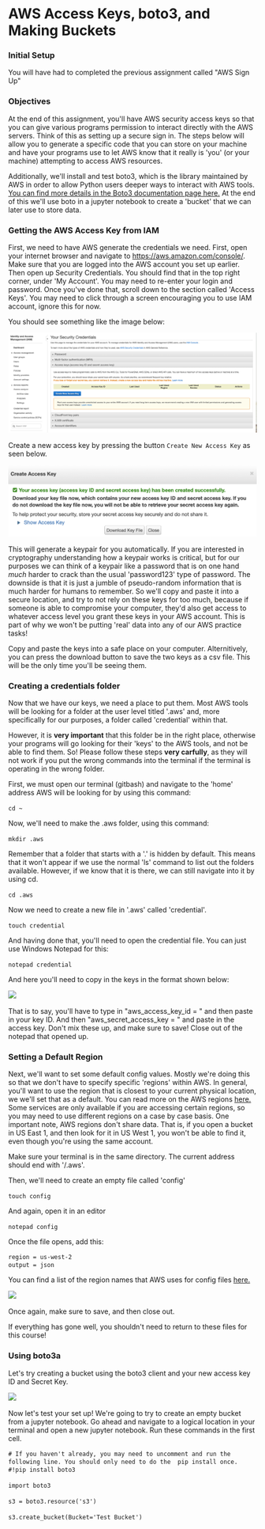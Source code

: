 # AWS Access Keys, boto3, and Making Buckets


### Initial Setup

You will have had to completed the previous assignment called "AWS Sign Up"

### Objectives

At the end of this assignment, you'll have AWS security access keys so that you can give various programs permission to interact directly with the AWS servers. Think of this as setting up a secure sign in. The steps below will allow you to generate a specific code that you can store on your machine and have your programs use to let AWS know that it really is 'you' (or your machine) attempting to access AWS resources. 

Additionally, we'll install and test boto3, which is the library maintained by AWS in order to allow Python users deeper ways to interact with AWS tools. [You can find more details in the Boto3 documentation page here.](https://boto3.amazonaws.com/v1/documentation/api/latest/index.html) At the end of this we'll use boto in a jupyter notebook to create a 'bucket' that we can later use to store data.  

### Getting the AWS Access Key from IAM

First, we need to have AWS generate the credentials we need. First, open your internet browser and navigate to https://aws.amazon.com/console/. Make sure that you are logged into the AWS account you set up earlier.  Then open up Security Credentials. You should find that in the top right corner, under 'My Account'. You may need to re-enter your login and password. Once you've done that, scroll down to the section called 'Access Keys'. You may need to click through a screen encouraging you to use IAM account, ignore this for now. 

You should see something like the image below:

<img src="https://raw.githubusercontent.com/learn-co-curriculum/dsc-set-up-aws-iam/main/assets/aws_access_1.png">

Create a new access key by pressing the button `Create New Access Key` as seen below. 

<img src="https://raw.githubusercontent.com/learn-co-curriculum/dsc-set-up-aws-iam/main/assets/aws_access_2.png">

This will generate a keypair for you automatically. If you are interested in cryptography understanding how a keypair works is critical, but for our purposes we can think of a keypair like a password that is on one hand *much* harder to crack than the usual 'password123' type of password. The downside is that it is just a jumble of pseudo-random information that is much harder for humans to remember. So we'll copy and paste it into a secure location, and try to not rely on these keys for too much, because if someone is able to compromise your computer, they'd also get access to whatever access level you grant these keys in your AWS account. This is part of why we won't be putting 'real' data into any of our AWS practice tasks!

Copy and paste the keys into a safe place on your computer. Alternitively, you can press the download button to save the two keys as a csv file. This will be the only time you'll be seeing them. 

### Creating a credentials folder

Now that we have our keys, we need a place to put them. Most AWS tools will be looking for a folder at the user level titled '.aws' and, more specifically for our purposes, a folder called 'credential' within that. 

However, it is **very important** that this folder be in the right place, otherwise your programs will go looking for their 'keys' to the AWS tools, and not be able to find them. So! Please follow these steps **very carfully**, as they will not work if you put the wrong commands into the terminal if the terminal is operating in the wrong folder.  

First, we must open our terminal (gitbash) and navigate to the 'home' address AWS will be looking for by using this command:

```cd ~```

Now, we'll need to make the .aws folder, using this command:

```mkdir .aws```

Remember that a folder that starts with a '.' is hidden by default. This means that it won't appear if we use the normal 'ls' command to list out the folders available. However, if we know that it is there, we can still navigate into it by using cd. 

```cd .aws```

Now we need to create a new file in '.aws' called 'credential'.

```touch credential```

And having done that, you'll need to open the credential file. You can just use Windows Notepad for this:

```notepad credential```

And here you'll need to copy in the  keys in the format shown below:

<img src="https://raw.githubusercontent.com/learn-co-curriculum/dsc-set-up-aws-iam/main/assets/aws_access_3.png">

That is to say, you'll have to type in "aws_access_key_id = " and then paste in your key ID. And then "aws_secret_access_key = " and paste in the access key. Don't mix these up, and make sure to save! Close out of the notepad that opened up. 

### Setting a Default Region

Next, we'll want to set some default config values. Mostly we're doing this so that we don't have to specify specific 'regions' within AWS. In general, you'll want to use the region that is closest to your current physical location, we we'll set that as a default.  You can read more on the AWS regions [here.](https://aws.amazon.com/about-aws/global-infrastructure/regions_az/) Some services are only available if you are accessing certain regions, so you may need to use different regions on a case by case basis. One important note, AWS regions don't share data. That is, if you open a bucket in US East 1, and then look for it in US West 1, you won't be able to find it, even though you're using the same account. 

Make sure your terminal is in the same directory. The current address should end with '/.aws'. 

Then, we'll need to create an empty file called 'config'

```touch config```

And again, open it in an editor

```notepad config```

Once the file opens, add this:

```
region = us-west-2
output = json
```

You can find a list of the region names that AWS uses for config files [here.](https://docs.aws.amazon.com/general/latest/gr/rande.html)

<img src="https://raw.githubusercontent.com/learn-co-curriculum/dsc-set-up-aws-iam/main/assets/aws_access_4.png">

Once again, make sure to save, and then close out. 

If everything has gone well, you shouldn't need to return to these files for this course!

### Using boto3a

Let's try creating a bucket using the boto3 client and your new access key ID and Secret Key.

<img src="https://raw.githubusercontent.com/learn-co-curriculum/dsc-set-up-aws-iam/main/assets/aws_access_5.png">


Now let's test your set up! We're going to try to create an empty bucket from a jupyter notebook.  Go ahead and navigate to a logical location in your terminal and open a new jupyter notebook. Run these commands in the first cell. 

```
# If you haven't already, you may need to uncomment and run the following line. You should only need to do the  pip install once.
#!pip install boto3

import boto3

s3 = boto3.resource('s3')

s3.create_bucket(Bucket='Test Bucket')
                
```


